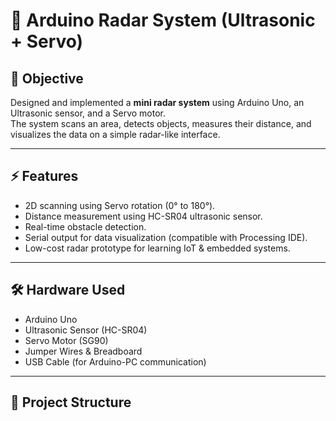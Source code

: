 # 📡 Arduino Radar System (Ultrasonic + Servo)

## 🔎 Objective
Designed and implemented a **mini radar system** using Arduino Uno, an Ultrasonic sensor, and a Servo motor.  
The system scans an area, detects objects, measures their distance, and visualizes the data on a simple radar-like interface.

---

## ⚡ Features
- 2D scanning using Servo rotation (0° to 180°).
- Distance measurement using HC-SR04 ultrasonic sensor.
- Real-time obstacle detection.
- Serial output for data visualization (compatible with Processing IDE).
- Low-cost radar prototype for learning IoT & embedded systems.

---

## 🛠️ Hardware Used
- Arduino Uno  
- Ultrasonic Sensor (HC-SR04)  
- Servo Motor (SG90)  
- Jumper Wires & Breadboard  
- USB Cable (for Arduino-PC communication)

---

## 📂 Project Structure
